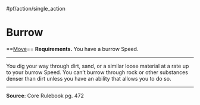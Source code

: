 #pf/action/single_action 
# Burrow
==[Move](../Traits/Move.md)==
**Requirements.** You have a burrow Speed.

---
You dig your way through dirt, sand, or a similar loose material at a rate up to your burrow Speed. You can’t burrow through rock or other substances denser than dirt unless you have an ability that allows you to do so.

---
**Source**: Core Rulebook pg. 472